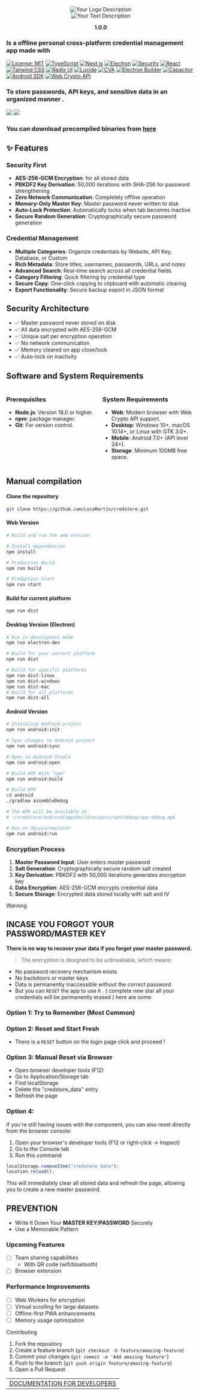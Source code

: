 <!--
<div align="center">
  <svg xmlns="http://www.w3.org/2000/svg" width="100" height="100" viewBox="0 0 24 24" stroke-width="4" stroke-linecap="round" stroke-linejoin="round">
    <defs>
      <linearGradient id="shieldGradient" x1="0%" y1="0%" x2="100%" y2="100%">
        <stop offset="0%" style="stop-color:#FF0000; stop-opacity:1" /> <stop offset="100%" style="stop-color:#0000FF; stop-opacity:1" /> </linearGradient>
    </defs>
    <path d="M12 22s8-4 8-10V5l-8-3-8 3v7c0 6 8 10 8 10" fill="none" stroke="url(#shieldGradient)" />
  </svg>
</div>
-->

<div align="center">
  <img src="./.res/logo.svg" alt="Your Logo Description">
  <br> <img src="./.res/text.svg" alt="Your Text Description">
</div>

<p align="center"><b>1.0.0</b></p>

### Is a offline personal cross-platform credential management app made with

[![License: MIT](https://img.shields.io/badge/License-MIT-yellow.svg)](https://opensource.org/licenses/MIT)
[![TypeScript](https://img.shields.io/badge/TypeScript-007ACC?logo=typescript&logoColor=white)](https://www.typescriptlang.org/)
[![Next.js](https://img.shields.io/badge/Next.js-000000?logo=next.js&logoColor=white)](https://nextjs.org/)
[![Electron](https://img.shields.io/badge/Electron-191970?logo=Electron&logoColor=white)](https://www.electronjs.org/)
[![Security](https://img.shields.io/badge/Security-AES--256--GCM-green)](https://en.wikipedia.org/wiki/Galois/Counter_Mode)
[![React](https://img.shields.io/badge/React-20232A?logo=react&logoColor=61DAFB)](https://reactjs.org/)
[![Tailwind CSS](https://img.shields.io/badge/Tailwind_CSS-06B6D4?logo=tailwindcss&logoColor=white)](https://tailwindcss.com/)
[![Radix UI](https://img.shields.io/badge/Radix_UI-161618?logo=radixui&logoColor=white)](https://www.radix-ui.com/)
[![Lucide](https://img.shields.io/badge/Lucide-4DBA87?logo=lucide&logoColor=white)](https://lucide.dev/)
[![CVA](https://img.shields.io/badge/Class_Variance_Authority-6D28D9?logoColor=white)](https://cva.style/)
[![Electron Builder](https://img.shields.io/badge/Electron_Builder-313244?logo=electronbuilder&logoColor=white)](https://www.electron.build/)
[![Capacitor](https://img.shields.io/badge/Capacitor-119EFF?logo=capacitor&logoColor=white)](https://capacitorjs.com/)
[![Android SDK](https://img.shields.io/badge/Android_SDK-3DDC84?logo=android&logoColor=white)](https://developer.android.com/)
[![Web Crypto API](https://img.shields.io/badge/Web_Crypto_API-000000?logo=mozilla&logoColor=white)](https://developer.mozilla.org/en-US/docs/Web/API/Web_Crypto_API)

### To store passwords, API keys, and sensitive data in an organized manner .

<img src="./.res/login.png" />
<img src="./.res/dashboard.png" />

### You can download precompiled binaries from [here](https://github.com/LocaMartin/credstore/releases)

## ✨ Features

### Security First
- **AES-256-GCM Encryption**: for all stored data
- **PBKDF2 Key Derivation**: 50,000 iterations with SHA-256 for password strengthening
- **Zero Network Communication**: Completely offline operation
- **Memory-Only Master Key**: Master password never written to disk
- **Auto-Lock Protection**: Automatically locks when tab becomes inactive
- **Secure Random Generation**: Cryptographically secure password generation

### Credential Management
- **Multiple Categories**: Organize credentials by Website, API Key, Database, or Custom
- **Rich Metadata**: Store titles, usernames, passwords, URLs, and notes
- **Advanced Search**: Real-time search across all credential fields
- **Category Filtering**: Quick filtering by credential type
- **Secure Copy**: One-click copying to clipboard with automatic clearing
- **Export Functionality**: Secure backup export in JSON format

## Security Architecture
- ✅ Master password never stored on disk
- ✅ All data encrypted with AES-256-GCM
- ✅ Unique salt per encryption operation
- ✅ No network communication
- ✅ Memory cleared on app close/lock
- ✅ Auto-lock on inactivity

## Software and System Requirements

<div style="display: flex; flex-wrap: wrap; justify-content: space-between;">

  <div style="flex: 1 1 48%; margin-right: 1%;">
    <h3>Prerequisites</h3>
    <ul>
      <li><b>Node.js</b>: Version 18.0 or higher.</li>
      <li><b>npm</b>: package manager.</li>
      <li><b>Git</b>: For version control.</li>
    </ul>
  </div>

  <div style="flex: 1 1 48%; margin-left: 1%;">
    <h3>System Requirements</h3>
    <ul>
       <li><b>Web</b>: Modern browser with Web Crypto API support.</li>
       <li><b>Desktop</b>: Windows 10+, macOS 10.14+, or Linux with GTK 3.0+.</li>
       <li><b>Mobile</b>: Android 7.0+ (API level 24+).</li>
       <li><b>Storage</b>: Minimum 100MB free space.</li>
    </ul>
  </div>

</div>

## Manual compilation

#### Clone the repository
```bash
git clone https://github.com/LocaMartin/credstore.git
```
#### Web Version
```bash
# Build and run the web version

# Install dependencies
npm install

# Production Build
npm run build

# Production Start
npm run start
```
#### Build for current platform
```bash
npm run dist
```
#### Desktop Version (Electron)
```bash
# Run in development mode
npm run electron-dev

# Build for your current platform
npm run dist

# Build for specific platforms
npm run dist-linux
npm run dist-windows
npm run dist-mac
# Build for all platforms
npm run dist-all
```
#### Android Version
```bash
# Initialize Android project
npm run android:init

# Sync changes to Android project
npm run android:sync

# Open in Android Studio
npm run android:open

# Build APK With "npm"
npm run android:build

# Build APK
cd android
./gradlew assembleDebug

# The APK will be available at:
# ~/credstore/android/app/build/outputs/apk/debug/app-debug.apk

# Run on device/emulator
npm run android:run
```
### Encryption Process
1. **Master Password Input**: User enters master password
2. **Salt Generation**: Cryptographically secure random salt created
3. **Key Derivation**: PBKDF2 with 50,000 iterations generates encryption key
4. **Data Encryption**: AES-256-GCM encrypts credential data
5. **Secure Storage**: Encrypted data stored locally with salt and IV
   
>[!WARNING]
><h2>INCASE YOU FORGOT YOUR PASSWORD/MASTER KEY</h2>

**There is no way to recover your data if you forget your master password.** 
> The encryption is designed to be unbreakable, which means:
- No password recovery mechanism exists
- No backdoors or master keys
- Data is permanently inaccessible without the correct password
- But you can `RESET` the app to use it . ( complete new star all your credentials will be permanently erased ) here are some 

### Option 1: Try to Remember (Most Common)

### Option 2: Reset and Start Fresh
- There is a `RESET` button on the login page click and proceed !
### Option 3: Manual Reset via Browser

- Open browser developer tools (F12)
- Go to Application/Storage tab
- Find localStorage
- Delete the "credstore_data" entry
- Refresh the page

### Option 4: 
If you're still having issues with the component, you can also reset directly from the browser console:

1. Open your browser's developer tools (F12 or right-click → Inspect)
2. Go to the Console tab
3. Run this command:

```javascript
localStorage.removeItem("credstore_data");
location.reload();
```
This will immediately clear all stored data and refresh the page, allowing you to create a new master password.

## PREVENTION

- Write It Down Your **MASTER KEY/PASSWORD** Securely
- Use a Memorable Pattern

### Upcoming Features

- [ ] Team sharing capabilities
  -  With QR code (wifi/bluetooth)
- [ ] Browser extension

### Performance Improvements
- [ ] Web Workers for encryption
- [ ] Virtual scrolling for large datasets
- [ ] Offline-first PWA enhancements
- [ ] Memory usage optimization

Contributing
1. Fork the repository
2. Create a feature branch (`git checkout -b feature/amazing-feature`)
3. Commit your changes (`git commit -m 'Add amazing feature'`)
4. Push to the branch (`git push origin feature/amazing-feature`)
5. Open a Pull Request

<div align="center">
<table>
  <tr>
    <td><a href="DOC4DEV.md">DOCUMENTATION FOR DEVELOPERS</a></td>
  </tr>
</table>
</div>
